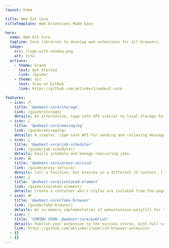 ```yaml
---
layout: home

title: Web Ext Core
titleTemplate: Web Extensions Made Easy

hero:
  name: Web Ext Core
  tagline: Core libraries to develop web extensions for all browsers.
  image:
    src: /logo-with-shadow.png
    alt: Vite
  actions:
    - theme: brand
      text: Get Started
      link: /guide/
    - theme: alt
      text: View on GitHub
      link: https://github.com/aklinker1/webext-core

features:
  - icon: 📦
    title: '@webext-core/storage'
    link: /guide/storage/
    details: An alternative, type-safe API similar to local storage for accessing extension storage.
  - icon: 💬
    title: '@webext-core/messaging'
    link: /guide/messaging/
    details: A simpler, type-safe API for sending and recieving messages.
  - icon: 👷
    title: '@webext-core/job-scheduler'
    link: /guide/job-scheduler/
    details: Easily schedule and manage reoccuring jobs.
  - icon: 🚍
    title: '@webext-core/proxy-service'
    link: /guide/proxy-service/
    details: Call a function, but execute in a different JS context, like the background.
  - icon: 🧩
    title: '@webext-core/isolated-element'
    link: /guide/isolated-element/
    details: Create a container who's styles are isolated from the page's styles.
  - icon: 🛠️
    title: '@webext-core/fake-browser'
    link: /guide/fake-browser/
    details: An in-memory implementation of webextension-polyfill for testing.
  - icon: 🚀
    title: 'COMING SOON: @webext-core/publish'
    details: Publish your extension to the various stores, with full support for Firefox source code uploads.
    link: https://github.com/aklinker1/publish-browser-extension
  - {}
  - {}
---
```

